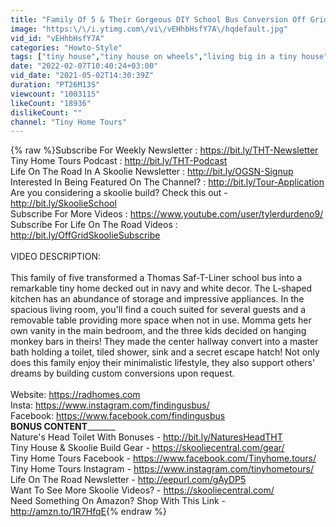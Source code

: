 ```yaml
---
title: "Family Of 5 & Their Gorgeous DIY School Bus Conversion Off Grid Tiny House"
image: "https:\/\/i.ytimg.com\/vi\/vEHhbHsfY7A\/hqdefault.jpg"
vid_id: "vEHhbHsfY7A"
categories: "Howto-Style"
tags: ["tiny house","tiny house on wheels","living big in a tiny house"]
date: "2022-02-07T10:40:24+03:00"
vid_date: "2021-05-02T14:30:39Z"
duration: "PT26M13S"
viewcount: "1003115"
likeCount: "18936"
dislikeCount: ""
channel: "Tiny Home Tours"
---
```

{% raw %}Subscribe For Weekly Newsletter : <a rel="nofollow" target="blank" href="https://bit.ly/THT-Newsletter">https://bit.ly/THT-Newsletter</a><br />Tiny Home Tours Podcast : <a rel="nofollow" target="blank" href="http://bit.ly/THT-Podcast">http://bit.ly/THT-Podcast</a><br />Life On The Road In A Skoolie Newsletter : <a rel="nofollow" target="blank" href="http://bit.ly/OGSN-Signup">http://bit.ly/OGSN-Signup</a><br />Interested In Being Featured On The Channel? : <a rel="nofollow" target="blank" href="http://bit.ly/Tour-Application">http://bit.ly/Tour-Application</a><br />Are you considering a skoolie build? Check this out - <a rel="nofollow" target="blank" href="http://bit.ly/SkoolieSchool">http://bit.ly/SkoolieSchool</a><br />Subscribe For More Videos : <a rel="nofollow" target="blank" href="https://www.youtube.com/user/tylerdurdeno9/">https://www.youtube.com/user/tylerdurdeno9/</a><br />Subscribe For Life On The Road Videos : <a rel="nofollow" target="blank" href="http://bit.ly/OffGridSkoolieSubscribe">http://bit.ly/OffGridSkoolieSubscribe</a><br /><br />VIDEO DESCRIPTION:<br /><br />This family of five transformed a Thomas Saf-T-Liner school bus into a remarkable tiny home decked out in navy and white decor. The L-shaped kitchen has an abundance of storage and impressive appliances. In the spacious living room, you'll find a couch suited for several guests and a removable table providing more space when not in use. Momma gets her own vanity in the main bedroom, and the three kids decided on hanging monkey bars in theirs! They made the center hallway convert into a master bath holding a toilet, tiled shower, sink and a secret escape hatch! Not only does this family enjoy their minimalistic lifestyle, they also support others' dreams by building custom conversions upon request.<br /><br />Website: <a rel="nofollow" target="blank" href="https://radhomes.com">https://radhomes.com</a><br />Insta: <a rel="nofollow" target="blank" href="https://www.instagram.com/findingusbus/">https://www.instagram.com/findingusbus/</a><br />Facebook: <a rel="nofollow" target="blank" href="https://www.facebook.com/findingusbus">https://www.facebook.com/findingusbus</a><br />______________________________BONUS CONTENT_____________________________________<br />Nature's Head Toilet With Bonuses - <a rel="nofollow" target="blank" href="http://bit.ly/NaturesHeadTHT">http://bit.ly/NaturesHeadTHT</a><br />Tiny House &amp; Skoolie Build Gear - <a rel="nofollow" target="blank" href="https://skooliecentral.com/gear/">https://skooliecentral.com/gear/</a><br />Tiny Home Tours Facebook - <a rel="nofollow" target="blank" href="https://www.facebook.com/Tinyhome.tours/">https://www.facebook.com/Tinyhome.tours/</a><br />Tiny Home Tours Instagram - <a rel="nofollow" target="blank" href="https://www.instagram.com/tinyhometours/">https://www.instagram.com/tinyhometours/</a><br />Life On The Road Newsletter - <a rel="nofollow" target="blank" href="http://eepurl.com/gAyDP5">http://eepurl.com/gAyDP5</a><br />Want To See More Skoolie Videos? - <a rel="nofollow" target="blank" href="https://skooliecentral.com/">https://skooliecentral.com/</a><br />Need Something On Amazon? Shop With This Link - <a rel="nofollow" target="blank" href="http://amzn.to/1R7HfqE">http://amzn.to/1R7HfqE</a>{% endraw %}
